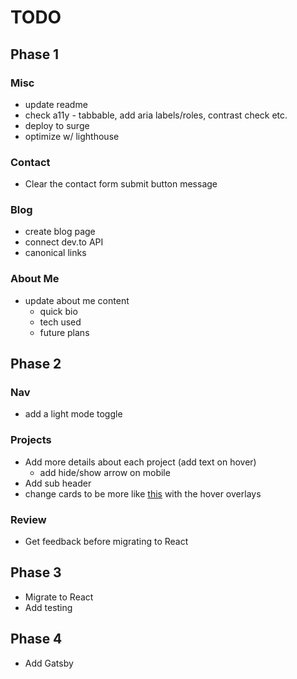 # TODO

## Phase 1

### Misc

- update readme
- check a11y - tabbable, add aria labels/roles, contrast check etc.
- deploy to surge
- optimize w/ lighthouse

### Contact

- Clear the contact form submit button message

### Blog

- create blog page
- connect dev.to API
- canonical links

### About Me

- update about me content
  - quick bio
  - tech used
  - future plans

## Phase 2

### Nav

- add a light mode toggle

### Projects

- Add more details about each project (add text on hover)
  - add hide/show arrow on mobile
- Add sub header
- change cards to be more like [this](https://mattfarley.ca/) with the hover overlays

### Review

- Get feedback before migrating to React

## Phase 3

- Migrate to React
- Add testing

## Phase 4

- Add Gatsby
